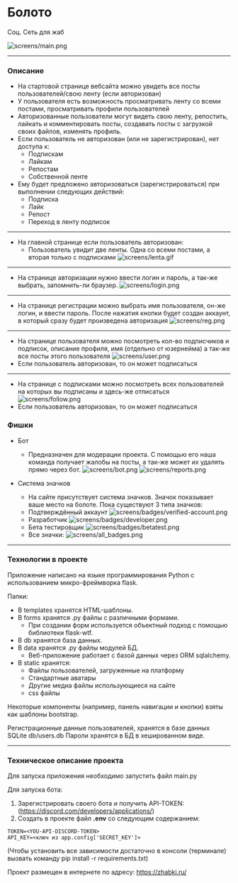 # Болото #

Соц. Сеть для жаб

![screens/main.png](screens/main.png)
 
<hr>

### Описание ### 
* На стартовой странице вебсайта можно увидеть все посты пользователей/свою ленту (если авторизован)
* У пользователя есть возможность просматривать ленту со всеми постами, просматривать профили пользователей
* Авторизованные пользователи могут видеть свою ленту, репостить, лайкать и комментировать посты, создавать посты с загрузкой своих файлов, изменять профиль.
* Если пользователь не авторизован (или не зарегистрирован), нет доступа к:
  * Подпискам
  * Лайкам
  * Репостам
  * Собственной ленте
* Ему будет предложено авторизоваться (зарегистрироваться) при выполнении следующих действий:
  * Подписка
  * Лайк
  * Репост
  * Переход в ленту подписок
  
<hr>

* На главной странице если пользователь авторизован:
  * Пользователь увидит две ленты. Одна со всеми постами, а вторая только с подписками
  ![screens/lenta.gif](screens/lenta.gif)

<hr>

* На странице авторизации нужно ввести логин и пароль, а так-же выбрать, запомнить-ли браузер.
![screens/login.png](screens/login.png)

<hr>

* На странице регистрации можно выбрать имя пользователя, он-же логин, и ввести пароль. 
  После нажатия кнопки будет создан аккаунт, в который сразу будет произведена авторизация
![screens/reg.png](screens/reg.png)
  
<hr>

* На странице пользователя можно посмотреть кол-во подписчиков и подписок, описание профиля,
  имя (отдельно от юзернейма) а так-же все посты этого пользователя
![screens/user.png](screens/user.png)
* Если пользователь авторизован, то он может подписаться
  

<hr>

* На странице c подписками можно посмотреть всех пользователей на которых вы подписаны и здесь-же отписаться
![screens/follow.png](screens/follow.png)
* Если пользователь авторизован, то он может подписаться
  

### Фишки ###

* Бот
  * Предназначен для модерации проекта. С помощью его наша команда получает жалобы на посты, а так-же может их удалять прямо через бот.
![screens/bot.png](screens/bot.png)
![screens/reports.png](screens/reports.png)
    
* Система значков
  * На сайте присутствует система значков. Значок показывает ваше место на болоте. Пока существуют 3 типа значков:
  * Подтверждённый аккаунт
  ![screens/badges/verified-account.png](screens/badges/verified-account.png)
  * Разработчик
  ![screens/badges/developer.png](screens/badges/developer.png)
  * Бета тестировщик
  ![screens/badges/betatest.png](screens/badges/betatest.png)
  * Все значки:
  ![screens/all_badges.png](screens/all_badges.png)

<hr>

### Технологии в проекте ###

Приложение написано на языке программирования Python c использованием микро-фреймворка flask. 

Папки:
* В templates хранятся HTML-шаблоны. 
* В forms хранятся .py файлы с различными формами. 
  * При создании форм используется объектный подход с помощью библиотеки flask-wtf.
* В db хранятся база данных. 
* В data хранятся .py файлы модулей БД. 
  * Веб-приложение работает с базой данных через ORM sqlalchemy.
* В static хранятся: 
  * Файлы пользователей, загруженные на платформу
  * Стандартные аватары
  * Другие медиа файлы использующиеся на сайте
  * css файлы
  
Некоторые компоненты (например, панель навигации и кнопки) взяты как шаблоны bootstrap.

Регистрационные данные пользователей, хранятся 
в базе данных SQLite db/users.db
Пароли хранятся в БД в хешированном виде. 

<hr>

### Техническое описание проекта ###
Для запуска приложения необходимо запустить файл main.py

Для запуска бота: 
1. Зарегистрировать своего бота и получить API-TOKEN: (https://discord.com/developers/applications/)
2. Создать в проекте файл **.env** со следующим содержанием:

```
TOKEN=<YOU-API-DISCORD-TOKEN>
API_KEY=<ключ из app.config['SECRET_KEY']>
```

(Чтобы установить все зависимости 
достаточно в консоли (терминале) вызвать команду
pip install -r requirements.txt)

Проект размещен в интернете по адресу: https://zhabki.ru/

